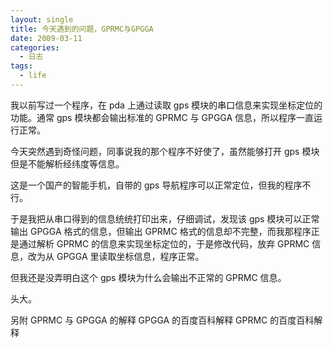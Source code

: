 ```yaml
---
layout: single
title: 今天遇到的问题，GPRMC与GPGGA
date: 2009-03-11
categories:
  - 日志
tags:
  - life
---
```


我以前写过一个程序，在 pda 上通过读取 gps 模块的串口信息来实现坐标定位的功能。通常 gps 模块都会输出标准的 GPRMC 与 GPGGA 信息，所以程序一直运行正常。

今天突然遇到奇怪问题，同事说我的那个程序不好使了，虽然能够打开 gps 模块但是不能解析经纬度等信息。

这是一个国产的智能手机，自带的 gps 导航程序可以正常定位，但我的程序不行。

于是我把从串口得到的信息统统打印出来，仔细调试，发现该 gps 模块可以正常输出 GPGGA 格式的信息，但输出 GPRMC 格式的信息却不完整，而我那程序正是通过解析 GPRMC 的信息来实现坐标定位的，于是修改代码，放弃 GPRMC 信息，改为从 GPGGA 里读取坐标信息，程序正常。

但我还是没弄明白这个 gps 模块为什么会输出不正常的 GPRMC 信息。

头大。

另附 GPRMC 与 GPGGA 的解释 GPGGA 的百度百科解释 GPRMC 的百度百科解释
